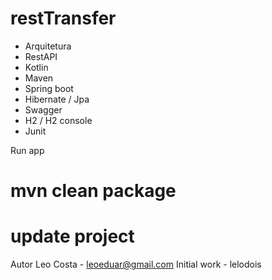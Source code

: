 # restTransfer

* Arquitetura
* RestAPI
* Kotlin
* Maven
* Spring boot
* Hibernate / Jpa
* Swagger
* H2 / H2 console
* Junit


Run app

# mvn clean package

# update project 


Autor
Leo Costa - leoeduar@gmail.com Initial work - lelodois
